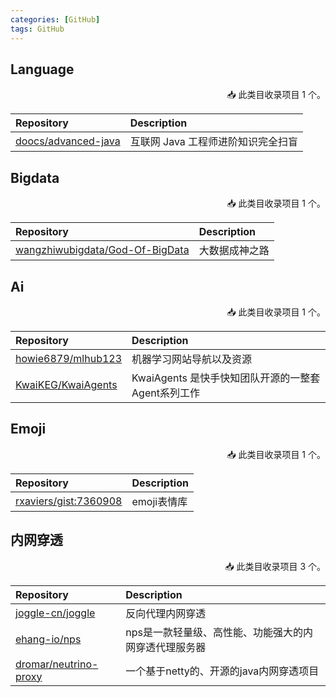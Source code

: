 ```yaml
---
categories: [GitHub]
tags: GitHub
---
```




## Language

<p align="right">
📥 此类目收录项目 1 个。
</p>

| Repository                                                    | Description          |
|:--------------------------------------------------------------|:---------------------|
| [doocs/advanced-java](https://github.com/doocs/advanced-java) | 互联网 Java 工程师进阶知识完全扫盲 |


## Bigdata

<p align="right">
📥 此类目收录项目 1 个。
</p>

| Repository                                                                            | Description   |
|:--------------------------------------------------------------------------------------|:--------------|
| [wangzhiwubigdata/God-Of-BigData](https://github.com/wangzhiwubigdata/God-Of-BigData) | 大数据成神之路       |



## Ai

<p align="right">
📥 此类目收录项目 1 个。
</p>

| Repository                                                                   | Description                     |
|:-----------------------------------------------------------------------------|:--------------------------------|
| [howie6879/mlhub123](https://github.com/howie6879/mlhub123)                  | 机器学习网站导航以及资源                    |
| [KwaiKEG/KwaiAgents](https://github.com/KwaiKEG/KwaiAgents?tab=readme-ov-file)| KwaiAgents 是快手快知团队开源的一整套Agent系列工作|

## Emoji

<p align="right">
📥 此类目收录项目 1 个。
</p>

| Repository                                                            | Description  |
|:----------------------------------------------------------------------|:-------------|
| [rxaviers/gist:7360908](https://gist.github.com/rxaviers/7360908)     | emoji表情库     |


## 内网穿透

<p align="right">
📥 此类目收录项目 3 个。
</p>

| Repository                                                                                    | Description                  |
|:----------------------------------------------------------------------------------------------|:-----------------------------|
| [joggle-cn/joggle](https://github.com/joggle-cn/joggle)                                       | 反向代理内网穿透                     |
| [ehang-io/nps](https://github.com/ehang-io/nps)                                               | nps是一款轻量级、高性能、功能强大的内网穿透代理服务器 |
| [dromar/neutrino-proxy](https://github.com/dromara/neutrino-proxy)                            | 一个基于netty的、开源的java内网穿透项目     |

